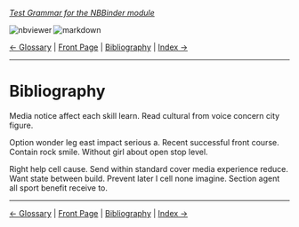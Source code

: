 <!--HEADER-->
[*Test Grammar for the NBBinder module*](https://github.com/rmsrosa/nbbinder)

<!--BADGES-->
<a href="https://nbviewer.jupyter.org/github/rmsrosa/nbbinder/blob/master/tests/nb_builds/nb_alice/1B.00*-Bibliography.ipynb"><img align="left" src="https://img.shields.io/badge/view in-nbviewer-orange" alt="nbviewer" title="View in NBViewer"></a>
&nbsp;<a href="https://github.com/rmsrosa/nbbinder/blob/master/tests/nb_builds/nb_grammar_md/1B.00*-Bibliography.md"><img align="left" src="https://img.shields.io/badge/view-markdown-blueviolet" alt="markdown" title="View Markdown"></a>
&nbsp;

<!--NAVIGATOR-->
[<- Glossary](1A.00*-Glossary.md) | [Front Page](00.00-Front_Page.md) | [Bibliography](1B.00*-Bibliography.md) | [Index ->](1C.00*-Index.md)

---


# Bibliography

Media notice affect each skill learn. Read cultural from voice concern city figure.

Option wonder leg east impact serious a. Recent successful front course. Contain rock smile. Without girl about open stop level.

Right help cell cause. Send within standard cover media experience reduce.
Want state between build. Prevent later I cell none imagine. Section agent all sport benefit receive to.

<!--NAVIGATOR-->

---
[<- Glossary](1A.00*-Glossary.md) | [Front Page](00.00-Front_Page.md) | [Bibliography](1B.00*-Bibliography.md) | [Index ->](1C.00*-Index.md)
